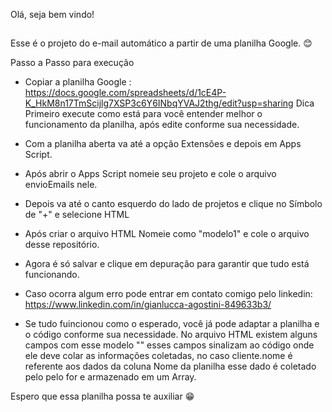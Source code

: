 Olá, seja bem vindo!

##

Esse é o projeto do e-mail automático a partir de uma planilha Google. 😊


Passo a Passo para execução 
- Copiar a planilha Google :  https://docs.google.com/spreadsheets/d/1cE4P-K_HkM8n17TmScijlg7XSP3c6Y6INbqYVAJ2thg/edit?usp=sharing
  Dica Primeiro execute como está para você entender melhor o funcionamento da planilha, após edite conforme sua necessidade.
- Com a planilha aberta va até a opção Extensões e depois em Apps Script.
- Após abrir o Apps Script nomeie seu projeto e cole o arquivo envioEmails nele.
- Depois va até o canto esquerdo do lado de projetos e clique no Símbolo de "+" e selecione HTML
- Após criar o arquivo HTML Nomeie como "modelo1" e cole o arquivo desse repositório.
- Agora é só salvar e clique em depuração para garantir que tudo está funcionando.
- Caso ocorra algum erro pode entrar em contato comigo pelo linkedin: https://www.linkedin.com/in/gianlucca-agostini-849633b3/

- Se tudo fuincionou como o esperado, você já pode adaptar a planilha e o código conforme sua necessidade.
No arquivo HTML existem alguns campos com esse modelo "<?= cliente.nome ?>" esses campos sinalizam ao código onde ele deve colar as informações coletadas, 
no caso cliente.nome é referente aos dados da coluna Nome da planilha esse dado é coletado pelo pelo for e armazenado em um Array.


Espero que essa planilha possa te auxiliar 😁



##


